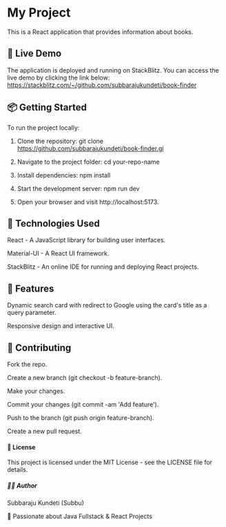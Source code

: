 # My Project

This is a React application that provides information about books.

## 🚀 Live Demo

The application is deployed and running on StackBlitz. You can access the live demo by clicking the link below:
   https://stackblitz.com/~/github.com/subbarajukundeti/book-finder
## 📦 Getting Started

To run the project locally:

1. Clone the repository:
   git clone https://github.com/subbarajukundeti/book-finder.gi

2. Navigate to the project folder:
   cd your-repo-name

3. Install dependencies:
   npm install

4. Start the development server:
   npm run dev

5. Open your browser and visit http://localhost:5173.

## 🔧 Technologies Used

React - A JavaScript library for building user interfaces.

Material-UI - A React UI framework.

StackBlitz - An online IDE for running and deploying React projects.

## 📝 Features

Dynamic search card with redirect to Google using the card's title as a query parameter.

Responsive design and interactive UI.

## 🤝 Contributing

Fork the repo.

Create a new branch (git checkout -b feature-branch).

Make your changes.

Commit your changes (git commit -am 'Add feature').

Push to the branch (git push origin feature-branch).

Create a new pull request.

#### 📄 License

This project is licensed under the MIT License - see the LICENSE file for details.

##### 👨‍💻 Author

Subbaraju Kundeti (Subbu)

🎯 Passionate about Java Fullstack & React Projects

